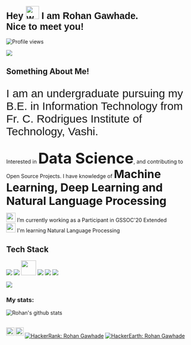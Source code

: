 <link href="https://fonts.googleapis.com/css2?family=Heebo:wght@500&display=swap" rel="stylesheet">

<h1  style="font-family: 'Heebo', sans-serif; font-size: 25px;">Hey <img alt="wave" src="https://emojis.slackmojis.com/emojis/images/1588177020/8809/wave_hello.gif?1588177020" width="35"> I am Rohan Gawhade.<br> Nice to meet you!</h1>

![Profile views](https://komarev.com/ghpvc/?username=rohangawhade)

![](giphy.gif)
<h2>Something About Me!</h2>
<p style="font-family: 'Heebo', sans-serif; font-size: 30px;">I am an undergraduate pursuing my B.E. in Information Technology from Fr. C. Rodrigues Institute of Technology, Vashi.</p> <p>Interested in <b style="font-size: 40px;">Data Science</b>, and contributing to Open Source Projects. I have knowledge of <b style="font-size: 30px;">Machine Learning, Deep Learning and Natural Language Processing</b></p>

<p>
   <img src="https://img.icons8.com/dusk/64/000000/working-with-a-laptop.png" width="25" height="25"/> I’m currently working as a Participant in GSSOC'20 Extended<br>
   <img src="https://img.icons8.com/color/48/000000/language-skill.png" width="25" height="25"/> I'm learning Natural Language Processing
   
</p>
<h2>Tech Stack</h2>
<p>
   <a><img src="https://img.icons8.com/color/48/000000/python.png"/></a>
   <a><img src="https://img.icons8.com/color/48/000000/java-coffee-cup-logo.png"></a>
    <a><img src="https://www.r-project.org/logo/Rlogo.png" width="40" height="40"></a>
   <a><img src="https://img.icons8.com/color/48/000000/html-5.png"/></a>
   <a><img src="https://img.icons8.com/color/48/000000/css3.png"/></a>
    <a><img src="https://img.icons8.com/color/48/000000/javascript.png"/></a>
</p>
<img src="https://github-readme-stats.vercel.app/api/top-langs/?username=rohangawhade&layout=compact">

<h3>My stats:</h3>

![Rohan's github stats](https://github-readme-stats.vercel.app/api?username=rohangawhade&show_icons=true&count_private=true&theme=tokyonight)


<br>
<a href="https://www.linkedin.com/in/rohan-gawhade-6a676619a/">
  <img align="left" alt="Rohan Gawhade's LinkedIn" width="22px" src="https://cdn.jsdelivr.net/npm/simple-icons@v3/icons/linkedin.svg" />
</a>

<a href="https://instagram.com/rohan_gawhade?igshid=1od0k111z7zhb/">
  <img align="left" alt="Rohan Gawhade's Instagram" width="22px" src="https://cdn.jsdelivr.net/npm/simple-icons@v3/icons/instagram.svg" />
</a>

[![HackerRank: Rohan Gawhade](https://img.shields.io/badge/HackerRank-Rohan%20Gawhade-brightgreen)](https://www.hackerrank.com/gawhaderohan)
[![HackerEarth: Rohan Gawhade](https://img.shields.io/badge/HackerEarth-Rohan%20Gawhade-blue)](https://www.hackerearth.com/@rohan1959)
